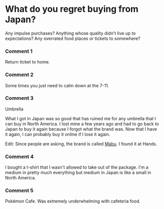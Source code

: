 # What do you regret buying from Japan?

Any impulse purchases? Anything whose quality didn't live up to expectations? Any overrated food places or tickets to somewhere?

### Comment 1

Return ticket to home.

### Comment 2

Some times you just need to calm down at the 7-11.

### Comment 3

Umbrella

What I got in Japan was so good that has ruined me for any umbrella that I can buy in North America. I lost mine a few years ago and had to go back to Japan to buy it again because I forgot what the brand was. Now that I have it again, I can probably buy it online if I lose it again.

Edit: Since people are asking, the brand is called [Mabu](https://www.mabuworld.co.jp). I found it at Hands.

### Comment 4

I bought a t-shirt that I wasn't allowed to take out of the package. I'm a medium in pretty much everything but medium in Japan is like a small in North America.

### Comment 5

Pokémon Cafe. Was extremely underwhelming with cafeteria food.

